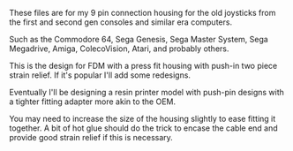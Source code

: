 These files are for my 9 pin connection housing for the old joysticks from the first and second gen consoles and similar era computers.

Such as the Commodore 64, Sega Genesis, Sega Master System, Sega Megadrive, Amiga, ColecoVision, Atari, and probably others.

This is the design for FDM with a press fit housing with push-in two piece strain relief. If it's popular I'll add some redesigns.

Eventually I'll be designing a resin printer model with push-pin designs with a tighter fitting adapter more akin to the OEM.

You may need to increase the size of the housing slightly to ease fitting it together. A bit of hot glue should do the trick to encase the cable end and provide good strain relief if this is necessary.
